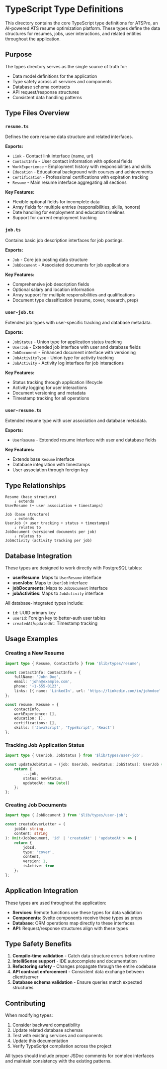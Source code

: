 # TypeScript Type Definitions

This directory contains the core TypeScript type definitions for ATSPro, an AI-powered ATS resume optimization platform. These types define the data structures for resumes, jobs, user interactions, and related entities throughout the application.

## Purpose

The types directory serves as the single source of truth for:

- Data model definitions for the application
- Type safety across all services and components
- Database schema contracts
- API request/response structures
- Consistent data handling patterns

## Type Files Overview

### `resume.ts`

Defines the core resume data structure and related interfaces.

**Exports:**

- `Link` - Contact link interface (name, url)
- `ContactInfo` - User contact information with optional fields
- `WorkExperience` - Employment history with responsibilities and skills
- `Education` - Educational background with courses and achievements
- `Certification` - Professional certifications with expiration tracking
- `Resume` - Main resume interface aggregating all sections

**Key Features:**

- Flexible optional fields for incomplete data
- Array fields for multiple entries (responsibilities, skills, honors)
- Date handling for employment and education timelines
- Support for current employment tracking

### `job.ts`

Contains basic job description interfaces for job postings.

**Exports:**

- `Job` - Core job posting data structure
- `JobDocument` - Associated documents for job applications

**Key Features:**

- Comprehensive job description fields
- Optional salary and location information
- Array support for multiple responsibilities and qualifications
- Document type classification (resume, cover, research, prep)

### `user-job.ts`

Extended job types with user-specific tracking and database metadata.

**Exports:**

- `JobStatus` - Union type for application status tracking
- `UserJob` - Extended job interface with user and database fields
- `JobDocument` - Enhanced document interface with versioning
- `JobActivityType` - Union type for activity tracking
- `JobActivity` - Activity log interface for job interactions

**Key Features:**

- Status tracking through application lifecycle
- Activity logging for user interactions
- Document versioning and metadata
- Timestamp tracking for all operations

### `user-resume.ts`

Extended resume type with user association and database metadata.

**Exports:**

- `UserResume` - Extended resume interface with user and database fields

**Key Features:**

- Extends base `Resume` interface
- Database integration with timestamps
- User association through foreign key

## Type Relationships

```
Resume (base structure)
    ↓ extends
UserResume (+ user association + timestamps)

Job (base structure)
    ↓ extends
UserJob (+ user tracking + status + timestamps)
    ↓ relates to
JobDocument (versioned documents per job)
    ↓ relates to
JobActivity (activity tracking per job)
```

## Database Integration

These types are designed to work directly with PostgreSQL tables:

- **userResume**: Maps to `UserResume` interface
- **userJobs**: Maps to `UserJob` interface
- **jobDocuments**: Maps to `JobDocument` interface
- **jobActivities**: Maps to `JobActivity` interface

All database-integrated types include:

- `id`: UUID primary key
- `userId`: Foreign key to better-auth user tables
- `createdAt`/`updatedAt`: Timestamp tracking

## Usage Examples

### Creating a New Resume

```typescript
import type { Resume, ContactInfo } from '$lib/types/resume';

const contactInfo: ContactInfo = {
	fullName: 'John Doe',
	email: 'john@example.com',
	phone: '+1-555-0123',
	links: [{ name: 'LinkedIn', url: 'https://linkedin.com/in/johndoe' }]
};

const resume: Resume = {
	contactInfo,
	workExperience: [],
	education: [],
	certifications: [],
	skills: ['JavaScript', 'TypeScript', 'React']
};
```

### Tracking Job Application Status

```typescript
import type { UserJob, JobStatus } from '$lib/types/user-job';

const updateJobStatus = (job: UserJob, newStatus: JobStatus): UserJob => {
	return {
		...job,
		status: newStatus,
		updatedAt: new Date()
	};
};
```

### Creating Job Documents

```typescript
import type { JobDocument } from '$lib/types/user-job';

const createCoverLetter = (
	jobId: string,
	content: string
): Omit<JobDocument, 'id' | 'createdAt' | 'updatedAt'> => {
	return {
		jobId,
		type: 'cover',
		content,
		version: 1,
		isActive: true
	};
};
```

## Application Integration

These types are used throughout the application:

- **Services**: Remote functions use these types for data validation
- **Components**: Svelte components receive these types as props
- **Database**: ORM operations map directly to these interfaces
- **API**: Request/response structures align with these types

## Type Safety Benefits

1. **Compile-time validation** - Catch data structure errors before runtime
2. **IntelliSense support** - IDE autocomplete and documentation
3. **Refactoring safety** - Changes propagate through the entire codebase
4. **API contract enforcement** - Consistent data exchange between client/server
5. **Database schema validation** - Ensure queries match expected structures

## Contributing

When modifying types:

1. Consider backward compatibility
2. Update related database schemas
3. Test with existing services and components
4. Update this documentation
5. Verify TypeScript compilation across the project

All types should include proper JSDoc comments for complex interfaces and maintain consistency with the existing patterns.
